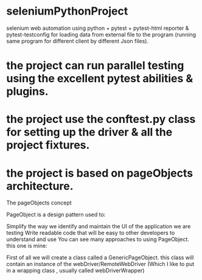 # seleniumPythonProject
selenium web automation using python + pytest + pytest-html reporter & pytest-testconfig 
for loading data from external file to the program (running same program for different client by different Json files).

# the project can run parallel testing using the excellent pytest abilities & plugins.

# the project use the conftest.py class for setting up the driver & all the project fixtures.

# the project is based on pageObjects architecture. 

The pageObjects concept

PageObject is a design pattern used to:

Simplify the way we identify and maintain the UI of the application we are testing
Write readable code that will be easy to other developers to understand and use
You can see many approaches to using PageObject. this one is mine:

First of all we will create a class called a GenericPageObject. this class will contain an instance of the webDriver/RemoteWebDriver (Which I like to put in a wrapping class , usually called webDriverWrapper) 
